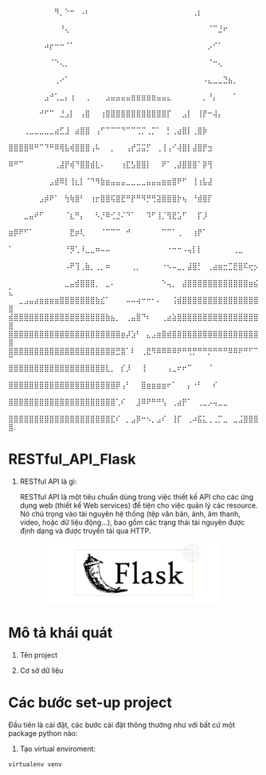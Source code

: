 ⠀⠀⠀⠀⠀⠀⠀⠀⠀⠻⡀⠑⠒⠀⠠⠆⠀⠀⠀⠀⠀⠀⠀⠀⠀⠀⠀⠀⠀⠀⠀⠀⠀⠀⠀⠀⢀⡆⠀⠀⠀⠀⠀⠀⠀⠀⠀⠀⠀⠀
⠀⠀⠀⠀⠀⠀⠀⠀⠀⠀⠘⢄⠀⠀⠀⠀⠀⠀⠀⠀⠀⠀⠀⠀⠀⠀⠀⠀⠀⠀⠀⠀⠀⠀⠀⠀⠀⠀⠀⠈⠉⣘⠖⠀⠀⠀⠀⠀⠀⠀
⠀⠀⠀⠀⠀⠀⠀⠴⡖⠒⠒⠈⠁⠀⠀⠀⠀⠀⠀⠀⠀⠀⠀⠀⠀⠀⠀⠀⠀⠀⠀⠀⠀⠀⠀⠀⠀⠀⠀⡠⠊⠁⠀⠀⠀⠀⠀⠀⠀⠀
⠀⠀⠀⠀⠀⠀⠀⠀⠈⠑⢄⡀⠀⠀⠀⠀⠀⠀⠀⠀⠀⠀⠀⠀⠀⠀⠀⠀⠀⠀⠀⠀⠀⠀⠀⠀⠀⠀⠀⠈⠒⢄⠀⠀⠀⠀⠀⠀⠀⠀
⠀⠀⠀⠀⠀⠀⠀⠀⠀⢀⠔⠁⠀⠀⠀⠀⠀⠀⠀⠀⠀⠀⠀⠀⠀⠀⠀⠀⠀⠀⠀⠀⠀⠀⠀⠀⠀⠀⠠⣄⣀⣀⣙⣦⡀⠀⠀⠀⠀⠀
⠀⠀⠀⠀⠀⠀⠀⣠⠚⢁⣀⡄⢰⠀⠀⢀⠀⠀⠀⣠⣤⣤⣤⣤⣶⣶⣶⣶⣶⣤⣤⣄⠀⠀⠀⠀⠀⠀⡀⠘⡄⠀⠀⠀⠁⠀⠀⠀⠀⠀
⠀⠀⠀⠀⠀⠀⠚⠋⠉⠀⣘⣠⡇⠀⢠⣿⠀⠀⢰⣿⣿⣿⣿⣿⣿⣿⣿⣿⣿⣿⣿⡏⠀⠀⣠⡇⠀⢸⡟⠒⢼⡄⠀⠀⠀⠀⠀⠀⠀⠀
⠀⠀⠀⢀⣀⣀⣀⣀⣀⣴⣋⣸⠀⣴⣿⣿⠀⢠⠋⠉⠉⠉⠙⠉⠉⢉⡉⢀⡉⠁⠀⡃⢀⣴⣿⡇⢀⣿⡷⠀⠀⠀⠀⠀⠀⠀⠀⠀⠀⠀
⣿⣿⣿⣿⠿⠛⠉⠙⠛⠿⢿⣧⢾⣿⣿⣿⢠⠧⠀⠀⡀⠀⠀⢠⡞⣩⣭⡋⠀⢀⢸⢠⠊⢼⣿⡇⣼⣿⡟⣲⠀⠀⠀⠀⠀⠀⠀⠀⠀⠀
⠿⠛⠉⠀⠀⠀⠀⠀⠀⢀⣼⡟⢾⠙⣿⣿⣾⣇⠄⠀⠀⠀⢰⣏⣣⣿⣿⡇⠀⠀⠟⠁⢀⣼⣿⣿⣿⠁⡿⢻⠀⠀⠀⠀⠀⠀⠀⠀⠀⠀
⠀⠀⠀⠀⠀⠀⠀⠀⣠⣾⠿⡇⢸⣆⡇⠈⠙⠻⣷⣶⣤⣤⣤⣀⣀⣀⣀⣤⣤⣤⣶⣶⣿⠟⠋⠀⢸⢰⣧⣼⠀⠀⠀⠀⠀⠀⠀⠀⠀⠀
⠀⠀⠀⠀⠀⠀⣠⡾⠟⠁⠀⢳⢷⣿⠃⠀⢰⡖⣿⣿⢯⣿⣟⠛⡟⠛⠻⡛⢛⣽⣿⣿⣿⡗⢦⠀⠘⣾⣿⡏⠀⠀⠀⠀⠀⠀⠀⠀⠀⠀
⠀⠀⠀⣀⣤⠞⠋⠀⠀⠀⠀⠈⣆⠛⡄⠀⠀⠣⡘⠿⢊⣘⠌⠙⠁⠀⠀⠹⠋⢸⡈⢻⣟⣡⠋⠀⠀⡏⡸⠀⠀⠀⠀⠀⠀⠀⠀⠀⠀⠀
⣶⡿⠟⠋⠁⠀⠀⠀⠀⠀⠀⠀⣟⡶⢇⠀⠀⠀⠈⠉⠉⠉⠀⠚⠀⠀⠀⠀⠀⠀⠉⠉⠁⢀⠀⠀⢰⡟⠁⠀⠀⠀⠀⠀⠀⠀⠀⠀⠀⠀
⠁⠀⠀⠀⠀⠀⠀⠀⠀⠀⠀⠘⡻⢁⠸⣀⣀⠶⠤⠤⠀⠀⠀⠀⠀⠀⠀⠀⠀⠀⠀⠐⠒⠒⠠⢤⡇⡇⠀⠀⠀⠀⠀⠀⢀⣀⠀⠀⠀⠀
⠀⠀⠀⠀⠀⠀⠀⠀⠀⠀⠀⠠⠟⢹⢀⣷⡀⢀⡀⠶⠀⠀⠀⠀⢀⡀⠀⠀⠀⠀⠐⠢⠤⣀⡀⣼⣿⡃⠀⢀⣴⣶⣒⣉⣟⣿⠯⢖⡢⠀
⠀⠀⠀⠀⠀⠀⠀⠀⠀⠀⠀⣀⣤⣾⣿⣿⣿⡀⠀⣀⠄⠀⠀⠀⠀⠀⠀⠀⠀⠀⠑⢤⡀⠀⣼⣿⣿⣿⣿⣿⣿⣿⣿⣿⣿⣿⣿⣶⣮⣅
⠀⠀⣀⣠⣤⣴⣶⣶⣶⣶⣿⣿⣿⣿⣿⣿⣿⣷⣎⠁⠀⠀⠀⠤⠤⢴⠒⠒⠂⠄⠀⠀⢨⣾⣿⣿⣿⣿⣿⣿⣿⣿⣿⣿⣿⣿⣿⣿⣿⣿
⣾⣿⣿⣿⣿⣿⣿⣿⣿⣿⣿⣿⣿⣿⣿⣿⣿⣿⣿⣷⣦⡀⠀⢀⣤⣿⠙⠆⠀⠀⢀⣴⣵⣿⣿⣿⣿⣿⣿⣿⣿⣿⣿⣿⣿⣿⣿⣿⣿⣿
⣿⣿⣿⣿⣿⣿⣿⣿⣿⣿⣿⣿⣿⣿⣿⣿⣿⣿⣿⣿⣿⣿⣶⡼⣱⠃⠀⣄⣠⣶⣿⣾⣿⣿⣿⣿⣿⣿⣿⣿⣿⣿⣿⣿⣿⣿⣿⣿⣿⣿
⣿⣿⣿⣿⣿⣿⣿⣿⣿⣿⣿⣿⣿⣿⣿⣿⣿⣿⣿⣿⣿⣛⣿⠁⠇⠀⢀⣟⠻⠿⠿⠿⠿⠟⠛⢛⡛⠛⠛⡛⠛⠛⠛⠿⠿⠟⠛⠋⠉⠉
⣿⣿⣿⣿⣿⣿⣿⣿⣿⣿⣿⣿⣿⣿⣿⣿⣿⣿⣿⣇⡀⠀⡎⡸⠀⠀⢸⠀⠀⠀⠀⢠⣀⠖⠖⠉⠀⠀⠀⠈⠀⠀⠀⠀⠀⠀⠀⠀⠀⠀
⣿⣿⣿⣿⣿⣿⣿⣿⣿⣿⣿⣿⣿⣿⣿⣿⣿⣿⣿⣿⣿⡿⢠⠃⠀⠀⣿⣶⣶⣶⣶⠖⠁⠀⠀⡄⠐⠃⠀⠀⠎⠀⠀⠀⠀⠀⠀⠀⠀⠀
⣿⣿⣿⣿⣿⣿⣿⣿⣿⣿⣿⣿⣿⣿⣿⣿⣿⣿⣿⣿⣿⢁⠎⠀⠀⣸⠿⠟⠛⠛⢣⠀⢀⣴⡟⠁⠀⢀⣀⡠⢤⣀⣀⠀⠀⠀⠀⠀⠀⠀
⣿⣿⣿⣿⣿⣿⣿⣿⣿⣿⣿⣿⣿⣿⣿⣿⣿⣿⣿⣿⣏⠎⠀⡀⣠⡿⠒⠢⡀⣠⠎⠀⢸⡏⠀⢀⠴⣯⣅⢀⢀⡉⣀⠀⣀⣨⣿⣿⣿⣿.
# RESTful_API_Flask
1. RESTful API là gì:
   
   RESTful API là một tiêu chuẩn dùng trong việc thiết kế API cho các ứng dụng web (thiết kế Web services) để tiện cho việc quản lý các resource. Nó chú trọng vào tài nguyên hệ thống (tệp văn bản, ảnh, âm thanh, video, hoặc dữ liệu động…), bao gồm các trạng thái tài nguyên được định dạng và được truyền tải qua HTTP.


<p align="center">
  <img src="https://github.com/TDMVu18/RESTful_API_Flask/blob/main/img/flask_logo.png" width="350" alt="logo">
</p>

# Mô tả khái quát
1. Tên project

2. Cơ sở dữ liệu

# Các bước set-up project

Đầu tiên là cài đặt, các bước cài đặt thông thường như với bất cứ một package python nào:

1. Tạo virtual enviroment:
```
virtualenv venv
```
